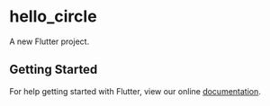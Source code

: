 # hello_circle

A new Flutter project.

## Getting Started

For help getting started with Flutter, view our online
[documentation](https://flutter.io/).
